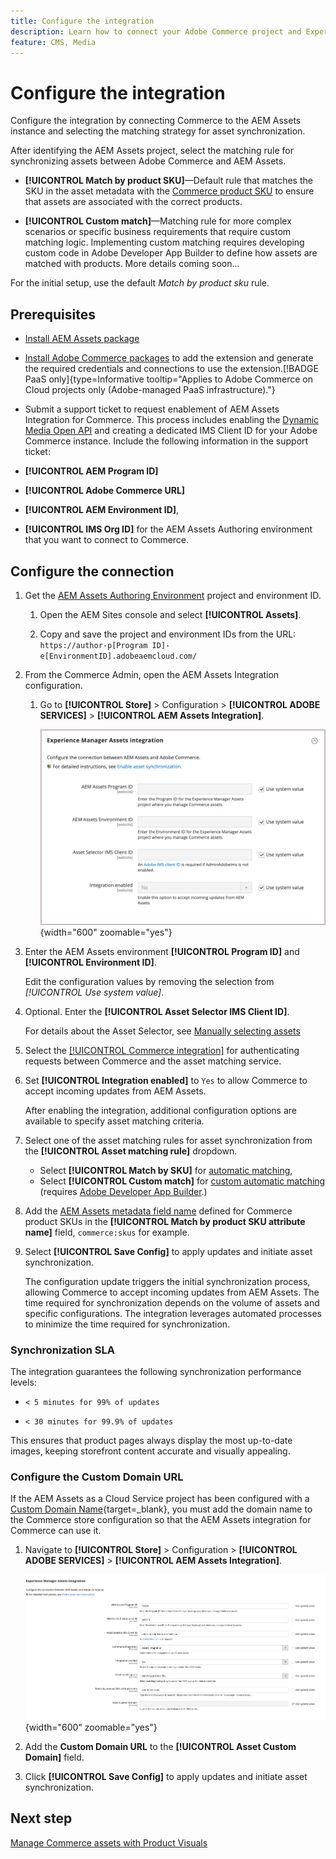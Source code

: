 ```yaml
---
title: Configure the integration
description: Learn how to connect your Adobe Commerce project and Experience Manager Assets projects to enable asset synchronization between these two systems.
feature: CMS, Media
---
```


# Configure the integration

Configure the integration by connecting Commerce to the AEM Assets instance and selecting the matching strategy for asset synchronization.

After identifying the AEM Assets project, select the matching rule for synchronizing assets between Adobe Commerce and AEM Assets.

* **[!UICONTROL Match by product SKU]**—Default rule that matches the SKU in the asset metadata with the [Commerce product SKU](https://experienceleague.adobe.com/en/docs/commerce-operations/implementation-playbook/glossary#sku) to ensure that assets are associated with the correct products.

* **[!UICONTROL Custom match]**—Matching rule for more complex scenarios or specific business requirements that require custom matching logic. Implementing custom matching requires developing custom code in Adobe Developer App Builder to define how assets are matched with products. More details coming soon...

For the initial setup, use the default *Match by product sku* rule.

## Prerequisites

* [Install AEM Assets package](configure-aem.md)

* [Install Adobe Commerce packages](configure-commerce.md) to add the extension and generate the required credentials and connections to use the extension.[!BADGE PaaS only]{type=Informative tooltip="Applies to Adobe Commerce on Cloud projects only (Adobe-managed PaaS infrastructure)."}

* Submit a support ticket to request enablement of AEM Assets Integration for Commerce. This process includes enabling the [Dynamic Media Open API](https://experienceleague.adobe.com/en/docs/experience-manager-cloud-service/content/assets/dynamicmedia/dynamic-media-open-apis/dynamic-media-open-apis-overview) and creating a dedicated IMS Client ID for your Adobe Commerce instance. Include the following information in the support ticket:

* **[!UICONTROL AEM Program ID]**
* **[!UICONTROL Adobe Commerce URL]**
* **[!UICONTROL AEM Environment ID]**,
* **[!UICONTROL IMS Org ID]** for the AEM Assets Authoring environment that you want to connect to Commerce.

## Configure the connection

1. Get the [AEM Assets Authoring Environment](https://experienceleague.adobe.com/en/docs/experience-manager-cloud-service/content/sites/authoring/quick-start) project and environment ID.

   1. Open the AEM Sites console and select **[!UICONTROL Assets]**.

   1. Copy and save the project and environment IDs from the URL:<br>`https://author-p[Program ID]-e[EnvironmentID].adobeaemcloud.com/`
   
1. From the Commerce Admin, open the AEM Assets Integration configuration.

   1. Go to **[!UICONTROL Store]** > Configuration > **[!UICONTROL ADOBE SERVICES]** > **[!UICONTROL AEM Assets Integration]**.

      ![AEM Assets Integration enable the integration](../assets/aem-assets-integration-enable-config.png){width="600" zoomable="yes"}

1. Enter the AEM Assets environment **[!UICONTROL Program ID]** and **[!UICONTROL Environment ID]**.

   Edit the configuration values by removing the selection from *[!UICONTROL Use system value]*.

1. Optional. Enter the **[!UICONTROL Asset Selector IMS Client ID]**.

    For details about the Asset Selector, see [Manually selecting assets](../synchronize/asset-selector-integration.md)

1. Select the [[!UICONTROL Commerce integration]](configure-commerce.md#add-the-integration-to-the-commerce-environment) for authenticating requests between Commerce and the asset matching service.

1. Set **[!UICONTROL Integration enabled]** to `Yes` to allow Commerce to accept incoming updates from AEM Assets.

   After enabling the integration, additional configuration options are available to specify asset matching criteria.

1. Select one of the asset matching rules for asset synchronization from the **[!UICONTROL Asset matching rule]**  dropdown.

   * Select **[!UICONTROL Match by SKU]** for [automatic matching](../synchronize/default-match.md),
   * Select **[!UICONTROL Custom match]** for [custom automatic matching](../synchronize/custom-match.md) (requires [Adobe Developer App Builder](https://experienceleague.adobe.com/en/docs/commerce-learn/tutorials/adobe-developer-app-builder/introduction-to-app-builder).)

1. Add the [AEM Assets metadata field name](configure-aem.md#configure-metadata) defined for Commerce product SKUs in the **[!UICONTROL Match by product SKU attribute name]** field, `commerce:skus` for example.

1. Select **[!UICONTROL Save Config]** to apply updates and initiate asset synchronization.

   The configuration update triggers the initial synchronization process, allowing Commerce to accept incoming updates from AEM Assets. The time required for synchronization depends on the volume of assets and specific configurations. The integration leverages automated processes to minimize the time required for synchronization.

### Synchronization SLA

The integration guarantees the following synchronization performance levels:

* `< 5 minutes for 99% of updates`

* `< 30 minutes for 99.9% of updates`

This ensures that product pages always display the most up-to-date images, keeping storefront content accurate and visually appealing.

### Configure the Custom Domain URL

If the AEM Assets as a Cloud Service project has been configured with a [Custom Domain Name](https://experienceleague.adobe.com/en/docs/experience-manager-cloud-service/content/implementing/using-cloud-manager/custom-domain-names/add-custom-domain-name){target=_blank}, you must add the domain name to the Commerce store configuration so that the AEM Assets integration for Commerce can use it.

1. Navigate to **[!UICONTROL Store]** > Configuration > **[!UICONTROL ADOBE SERVICES]** > **[!UICONTROL AEM Assets Integration]**.

   ![AEM Assets Integration enable the integration](../assets/aem-assets-view.png){width="600" zoomable="yes"}

1. Add the **Custom Domain URL** to the **[!UICONTROL Asset Custom Domain]** field.

1. Click **[!UICONTROL Save Config]** to apply updates and initiate asset synchronization.

## Next step

[Manage Commerce assets with Product Visuals](../manage-assets.md)
